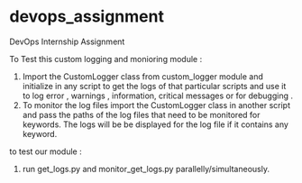 # devops_assignment
DevOps Internship Assignment

To Test this custom logging and monioring module :
1. Import the CustomLogger class from custom_logger module and initialize in any script to get the logs of that particular scripts    and use it to log error , warnings , information, critical messages or for debugging .
2. To monitor the log files import the CustomLogger class in another script and pass the paths of the log files that need to be monitored for keywords. The logs will be be displayed for the log file if it contains any keyword.

to test our module :
1. run get_logs.py and monitor_get_logs.py parallelly/simultaneously.
